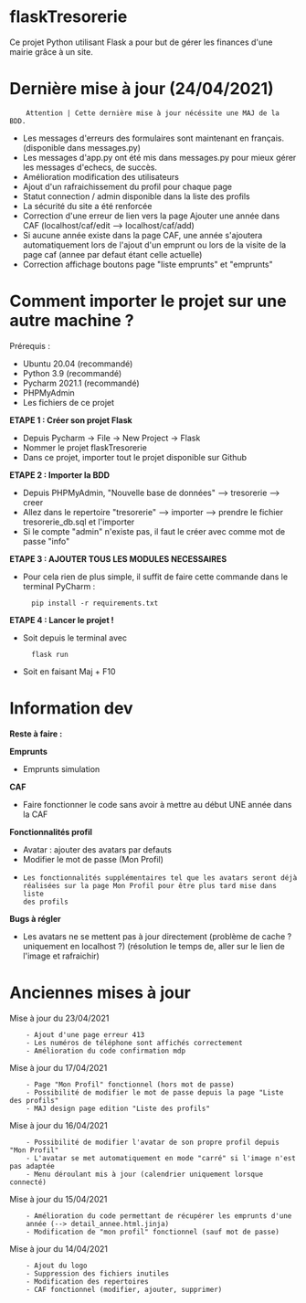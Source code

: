 # flaskTresorerie

Ce projet Python utilisant Flask a pour but de gérer les finances d'une mairie grâce à un site.

# Dernière mise à jour (24/04/2021)

        Attention | Cette dernière mise à jour nécéssite une MAJ de la BDD.

- Les messages d'erreurs des formulaires sont maintenant en français. (disponible dans messages.py)
- Les messages d'app.py ont été mis dans messages.py pour mieux gérer les messages d'echecs, de succès.
- Amélioration modification des utilisateurs
- Ajout d'un rafraichissement du profil pour chaque page
- Statut connection / admin disponible dans la liste des profils
- La sécurité du site a été renforcée
- Correction d'une erreur de lien vers la page Ajouter une année dans CAF (localhost/caf/edit --> localhost/caf/add)
- Si aucune année existe dans la page CAF, une année s'ajoutera automatiquement lors de l'ajout d'un emprunt ou lors
  de la visite de la page caf (annee par defaut étant celle actuelle)
- Correction affichage boutons page "liste emprunts" et "emprunts"

# Comment importer le projet sur une autre machine ?

Prérequis :
- Ubuntu 20.04 (recommandé)
- Python 3.9 (recommandé)
- Pycharm 2021.1 (recommandé)
- PHPMyAdmin
- Les fichiers de ce projet

**ETAPE 1 : Créer son projet Flask**
    
- Depuis Pycharm -> File -> New Project -> Flask
- Nommer le projet flaskTresorerie
- Dans ce projet, importer tout le projet disponible sur Github

**ETAPE 2 : Importer la BDD**

- Depuis PHPMyAdmin, "Nouvelle base de données" --> tresorerie --> creer
- Allez dans le repertoire "tresorerie" --> importer --> prendre le fichier tresorerie_db.sql et l'importer
- Si le compte "admin" n'existe pas, il faut le créer avec comme mot de passe "info"
    
**ETAPE 3 : AJOUTER TOUS LES MODULES NECESSAIRES**

- Pour cela rien de plus simple, il suffit de faire cette commande dans le terminal PyCharm :
  
        pip install -r requirements.txt
    
**ETAPE 4 : Lancer le projet !**

- Soit depuis le terminal avec
        
        flask run
- Soit en faisant Maj + F10
# Information dev

**Reste à faire :**

**Emprunts**
  - Emprunts simulation

**CAF**
  - Faire fonctionner le code sans avoir à mettre au début UNE année dans la CAF

**Fonctionnalités profil**
  - Avatar : ajouter des avatars par defauts
  - Modifier le mot de passe (Mon Profil)
  -
        Les fonctionnalités supplémentaires tel que les avatars seront déjà
        réalisées sur la page Mon Profil pour être plus tard mise dans liste
        des profils

    
**Bugs à régler**
  - Les avatars ne se mettent pas à jour directement (problème de cache ?
    uniquement en localhost ?) (résolution le temps de, aller sur le lien de
    l'image et rafraichir)

# Anciennes mises à jour

Mise à jour du 23/04/2021

        - Ajout d'une page erreur 413
        - Les numéros de téléphone sont affichés correctement
        - Amélioration du code confirmation mdp

Mise à jour du 17/04/2021

        - Page "Mon Profil" fonctionnel (hors mot de passe)
        - Possibilité de modifier le mot de passe depuis la page "Liste des profils"
        - MAJ design page edition "Liste des profils"


Mise à jour du 16/04/2021

        - Possibilité de modifier l'avatar de son propre profil depuis "Mon Profil"
        - L'avatar se met automatiquement en mode "carré" si l'image n'est pas adaptée
        - Menu déroulant mis à jour (calendrier uniquement lorsque connecté)


Mise à jour du 15/04/2021

        - Amélioration du code permettant de récupérer les emprunts d'une
        année (--> detail_annee.html.jinja)
        - Modification de "mon profil" fonctionnel (sauf mot de passe)

Mise à jour du 14/04/2021

        - Ajout du logo
        - Suppression des fichiers inutiles
        - Modification des repertoires
        - CAF fonctionnel (modifier, ajouter, supprimer)